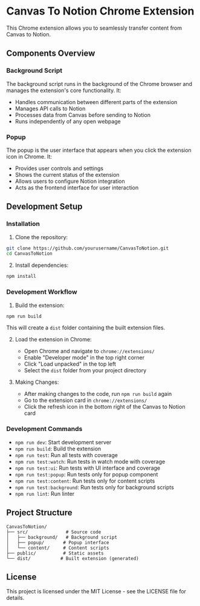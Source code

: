 # Canvas To Notion Chrome Extension

This Chrome extension allows you to seamlessly transfer content from Canvas to Notion. 

## Components Overview

### Background Script
The background script runs in the background of the Chrome browser and manages the extension's core functionality. It:
- Handles communication between different parts of the extension
- Manages API calls to Notion
- Processes data from Canvas before sending to Notion
- Runs independently of any open webpage

### Popup
The popup is the user interface that appears when you click the extension icon in Chrome. It:
- Provides user controls and settings
- Shows the current status of the extension
- Allows users to configure Notion integration
- Acts as the frontend interface for user interaction

## Development Setup

### Installation

1. Clone the repository:
```bash
git clone https://github.com/yourusername/CanvasToNotion.git
cd CanvasToNotion
```

2. Install dependencies:
```bash
npm install
```

### Development Workflow

1. Build the extension:
```bash
npm run build
```
This will create a `dist` folder containing the built extension files.

2. Load the extension in Chrome:
   - Open Chrome and navigate to `chrome://extensions/`
   - Enable "Developer mode" in the top right corner
   - Click "Load unpacked" in the top left
   - Select the `dist` folder from your project directory

3. Making Changes:
   - After making changes to the code, run `npm run build` again
   - Go to the extension card in `chrome://extensions/`
   - Click the refresh icon in the bottom right of the Canvas to Notion card

### Development Commands

- `npm run dev`: Start development server
- `npm run build`: Build the extension
- `npm run test`: Run all tests with coverage
- `npm run test:watch`: Run tests in watch mode with coverage
- `npm run test:ui`: Run tests with UI interface and coverage
- `npm run test:popup`: Run tests only for popup component
- `npm run test:content`: Run tests only for content scripts
- `npm run test:background`: Run tests only for background scripts
- `npm run lint`: Run linter

## Project Structure

```
CanvasToNotion/
├── src/              # Source code
│   ├── background/   # Background script
│   ├── popup/       # Popup interface
│   └── content/     # Content scripts
├── public/          # Static assets
└── dist/           # Built extension (generated)
```

## License

This project is licensed under the MIT License - see the LICENSE file for details.

